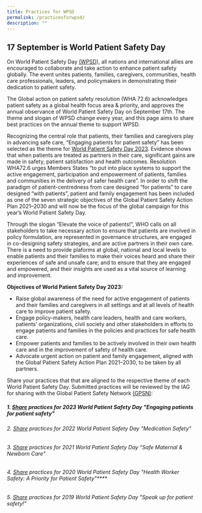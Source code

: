 ```yaml
---
title: Practices for WPSD
permalink: /practicesforwpsd/
description: ""
---
```

17 September is World Patient Safety Day
------------------------------
On World Patient Safety Day [(WPSD](https://www.who.int/campaigns/world-patient-safety-day)), all nations and international allies are encouraged to collaborate and take action to enhance patient safety globally. The event unites patients, families, caregivers, communities, health care professionals, leaders, and policymakers in demonstrating their dedication to patient safety.

The Global action on patient safety resolution (WHA 72.6) acknowledges patient safety as a global health focus area & priority, and approves the annual observance of World Patient Safety Day on September 17th. The theme and slogan of WPSD change every year, and this page aims to share best practices on the annual theme to support WPSD.

Recognizing the central role that patients, their families and caregivers play in advancing safe care, “Engaging patients for patient safety” has been selected as the theme for [World Patient Safety Day 2023](https://www.who.int/campaigns/world-patient-safety-day/2023). Evidence shows that when patients are treated as partners in their care, significant gains are made in safety, patient satisfaction and health outcomes. Resolution WHA72.6 urges Members States “to put into place systems to support the active engagement, participation and empowerment of patients, families and communities in the delivery of safer health care”. In order to shift the paradigm of patient-centredness from care designed “for patients” to care designed “with patients”, patient and family engagement has been included as one of the seven strategic objectives of the Global Patient Safety Action Plan 2021–2030 and will now be the focus of the global campaign for this year’s World Patient Safety Day.

Through the slogan “Elevate the voice of patients!”, WHO calls on all stakeholders to take necessary action to ensure that patients are involved in policy formulation, are represented in governance structures, are engaged in co-designing safety strategies, and are active partners in their own care. There is a need to provide plaforms at global, national and local levels to enable patients and their families to make their voices heard and share their experiences of safe and unsafe care; and to ensure that they are engaged and empowered, and their insights are used as a vital source of learning and improvement.

**Objectives of World Patient Safety Day 2023:**

* Raise global awareness of the need for active engagement of patients and their families and caregivers in all settings and at all levels of health care to improve patient safety.
* Engage policy-makers, health care leaders, health and care workers, patients’ organizations, civil society and other stakeholders in efforts to engage patients and families in the policies and practices for safe health care.
* Empower patients and families to be actively involved in their own health care and in the improvement of safety of health care.
* Advocate urgent action on patient and family engagement, aligned with the Global Patient Safety Action Plan 2021–2030, to be taken by all partners.

Share your practices that that are aligned to the respective theme of each World Patient Safety Day. Submitted practices will be reviewed by the IAG for sharing with the Global Patient Safety Network [(GPSN)](https://ezcollab.who.int/gpsn):

##### **1.  [Share](https://for.sg/wpsd-practices) practices for 2023 World Patient Safety Day "Engaging patients for patient safety"**
###### 2. [Share](https://form.gov.sg/64e0161bc98c410011aaf0e7) practices for 2022 World Patient Safety Day "Medication Safety"
###### 3. [Share](https://form.gov.sg/64e01770ffdaa6001309d273) practices for 2021 World Patient Safety Day "Safe Maternal & Newborn Care"
###### 4. [Share](https://form.gov.sg/64e01822fa973700127d13cb) practices for 2020 World Patient Safety Day "Health Worker Safety: A Priority for Patient Safety"****
###### 5. [Share](https://form.gov.sg/64e018b9c98c410011ab19c4) practices for 2019 World Patient Safety Day "Speak up for patient safety!"